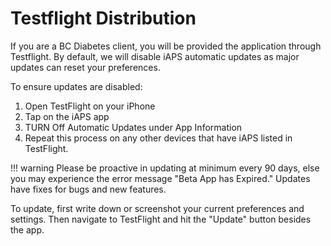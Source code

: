 # Testflight Distribution

If you are a BC Diabetes client, you will be provided the application through Testflight. By default, we will disable iAPS automatic updates as major updates can reset your preferences.

To ensure updates are disabled:

1. Open TestFlight on your iPhone
2. Tap on the iAPS app
3. TURN Off Automatic Updates under App Information
4. Repeat this process on any other devices that have iAPS listed in TestFlight.

!!! warning
    Please be proactive in updating at minimum every 90 days, else you may experience the error message "Beta App has Expired." Updates have fixes for bugs and new features.

To update, first write down or screenshot your current preferences and settings. Then navigate to TestFlight and hit the "Update" button besides the app.